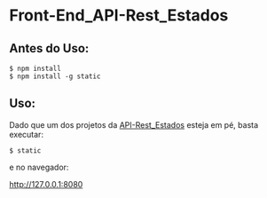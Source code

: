 # Front-End_API-Rest_Estados

Antes do Uso:
------
```
$ npm install
$ npm install -g static
```

Uso:
------
Dado que um dos projetos da [API-Rest_Estados](https://github.com/ailton07/API-Rest_Estados) esteja em pé, basta executar:
```
$ static
```
e no navegador:

http://127.0.0.1:8080
